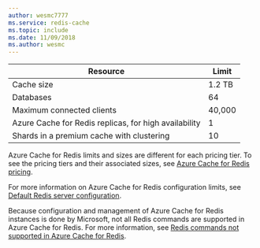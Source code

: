 ```yaml
---
author: wesmc7777
ms.service: redis-cache
ms.topic: include
ms.date: 11/09/2018
ms.author: wesmc
---
```

| Resource | Limit |
| --- | --- |
| Cache size |1.2 TB |
| Databases |64 |
| Maximum connected clients |40,000 |
| Azure Cache for Redis replicas, for high availability |1 |
| Shards in a premium cache with clustering |10 |

Azure Cache for Redis limits and sizes are different for each pricing tier. To see the pricing tiers and their associated sizes, see [Azure Cache for Redis pricing](https://azure.microsoft.com/pricing/details/cache/).

For more information on Azure Cache for Redis configuration limits, see [Default Redis server configuration](../articles/azure-cache-for-redis/cache-configure.md#default-redis-server-configuration).

Because configuration and management of Azure Cache for Redis instances is done by Microsoft, not all Redis commands are supported in Azure Cache for Redis. For more information, see [Redis commands not supported in Azure Cache for Redis](../articles/azure-cache-for-redis/cache-configure.md#redis-commands-not-supported-in-azure-cache-for-redis).

